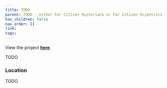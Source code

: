 ```yaml
---
title: TODO
parent: TODO - either For Citizen Historians or For Citizen Scientists
has_children: false
nav_order: []
link:
tags:
---
```


View the project [**here**]().

TODO

### Location
TODO
